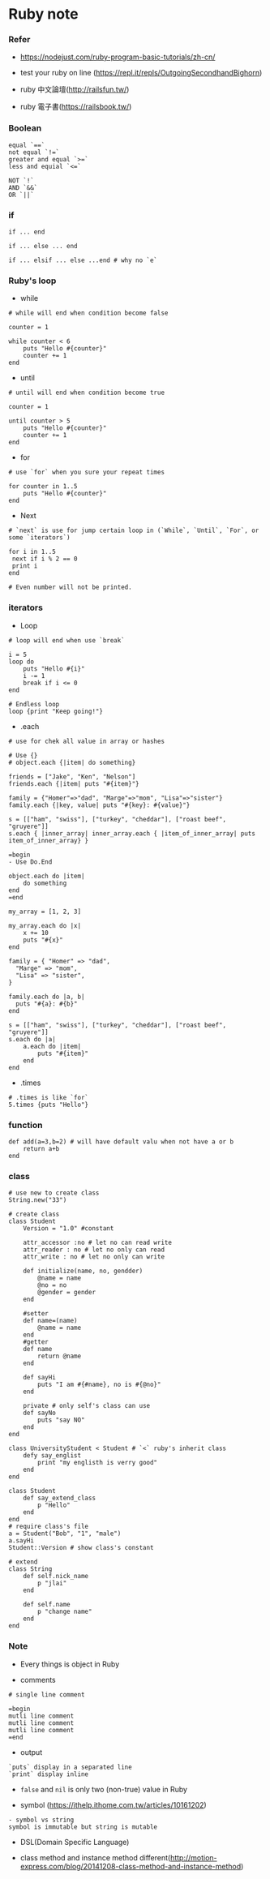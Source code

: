 # Ruby note

### Refer

- https://nodejust.com/ruby-program-basic-tutorials/zh-cn/

- test your ruby on line (https://repl.it/repls/OutgoingSecondhandBighorn)

- ruby 中文論壇(http://railsfun.tw/)

- ruby 電子書(https://railsbook.tw/)

### Boolean
```
equal `==`
not equal `!=`
greater and equal `>=`
less and equial `<=`

NOT `!`
AND `&&`
OR `||`
```

### if 
```
if ... end

if ... else ... end

if ... elsif ... else ...end # why no `e`
```
### Ruby's loop
- while 
```
# while will end when condition become false

counter = 1

while counter < 6
    puts "Hello #{counter}"
    counter += 1
end
```

- until
```
# until will end when condition become true

counter = 1

until counter > 5
    puts "Hello #{counter}"
    counter += 1
end
```

- for
```
# use `for` when you sure your repeat times

for counter in 1..5
    puts "Hello #{counter}"
end
```

- Next
```
# `next` is use for jump certain loop in (`While`, `Until`, `For`, or some `iterators`)

for i in 1..5
 next if i % 2 == 0
 print i
end

# Even number will not be printed.
```

### iterators
- Loop
```
# loop will end when use `break`

i = 5
loop do
    puts "Hello #{i}"
    i -= 1
    break if i <= 0
end

# Endless loop
loop {print "Keep going!"}
```

- .each
```
# use for chek all value in array or hashes

# Use {}
# object.each {|item| do something}

friends = ["Jake", "Ken", "Nelson"]
friends.each {|item| puts "#{item}"}

family = {"Homer"=>"dad", "Marge"=>"mom", "Lisa"=>"sister"}
family.each {|key, value| puts "#{key}: #{value}"}

s = [["ham", "swiss"], ["turkey", "cheddar"], ["roast beef", "gruyere"]]
s.each { |inner_array| inner_array.each { |item_of_inner_array| puts item_of_inner_array} }

=begin
- Use Do.End

object.each do |item|
    do something
end
=end

my_array = [1, 2, 3]

my_array.each do |x|
    x += 10
    puts "#{x}"
end

family = { "Homer" => "dad",
  "Marge" => "mom",
  "Lisa" => "sister",
}
 
family.each do |a, b|
  puts "#{a}: #{b}"
end

s = [["ham", "swiss"], ["turkey", "cheddar"], ["roast beef", "gruyere"]]
s.each do |a|
    a.each do |item|
        puts "#{item}"
    end
end
```

- .times
```
# .times is like `for` 
5.times {puts "Hello"}
```

### function
```
def add(a=3,b=2) # will have default valu when not have a or b
    return a+b
end
```

### class
```
# use new to create class
String.new("33")

# create class
class Student
    Version = "1.0" #constant

    attr_accessor :no # let no can read write
    attr_reader : no # let no only can read
    attr_write : no # let no only can write
    
    def initialize(name, no, gendder)
        @name = name
        @no = no
        @gender = gender
    end
    
    #setter
    def name=(name)
        @name = name
    end
    #getter
    def name
        return @name
    end
    
    def sayHi
        puts "I am #{#name}, no is #{@no}"
    end
    
    private # only self's class can use
    def sayNo
        puts "say NO"
    end
end

class UniversityStudent < Student # `<` ruby's inherit class
    defy say_englist
        print "my englisth is verry good"
    end
end

class Student
    def say_extend_class
        p "Hello"
    end
end
# require class's file
a = Student("Bob", "1", "male")
a.sayHi
Student::Version # show class's constant

# extend
class String
    def self.nick_name
        p "jlai"
    end
    
    def self.name
        p "change name"
    end
end
```
### Note

- Every things is object in Ruby

- comments
```
# single line comment

=begin
mutli line comment
mutli line comment
mutli line comment
=end
```
- output
```
`puts` display in a separated line
`print` display inline
```

- `false` and `nil` is only two (non-true) value in Ruby

- symbol (https://ithelp.ithome.com.tw/articles/10161202)
```
- symbol vs string
symbol is immutable but string is mutable

```

- DSL(Domain Specific Language)

- class method and instance method different(http://motion-express.com/blog/20141208-class-method-and-instance-method)
